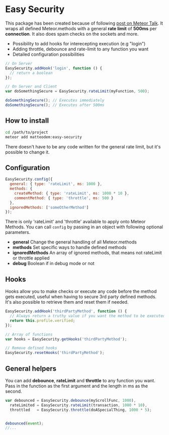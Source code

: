 Easy Security
====================

This package has been created because of following [post on Meteor Talk](https://groups.google.com/forum/#!topic/meteor-talk/XyYhi8ZMgd8).
It wraps all defined Meteor.methods with a general __rate limit__ of __500ms__ per __connection__. It also does spam checks on the sockets and more. 

* Possibility to add hooks for interecepting execution (e.g "login")
* Adding throttle, debounce and rate-limit to any function you want
* Detailed configuration possibilities

```javascript
// On Server
EasySecurity.addHook('login', function () {
  // return a boolean
});
```

```javascript
// On Server and Client
var doSomethingSecure = EasySecurity.rateLimit(myFunction, 500);

doSomethingSecure(); // Executes immediately
doSomethingSecure(); // Executes after 500ms
```

## How to install

```sh
cd /path/to/project
meteor add matteodem:easy-security
```

There doesn't have to be any code written for the general rate limit, but it's possible to change it.

## Configuration

```javascript
EasySecurity.config({
  general: { type: 'rateLimit', ms: 1000 },
  methods: {
    createMethod: { type: 'rateLimit', ms: 1000 * 10 },
    commentMethod: { type: 'throttle', ms: 500 }
  },
  ignoredMethods: ['someOtherMethod']
});
```

There is only 'rateLimit' and 'throttle' available to apply onto Meteor Methods. You can call ```config``` by passing in an object with following optional parameters.

* __general__ Change the general handling of all Meteor.methods
* __methods__ Set specific ways to handle defined methods
* __ignoredMethods__ An array of ignored methods, that means not rateLimit or throttle applied
* __debug__ Boolean if in debug mode or not

## Hooks

Hooks allow you to make checks or execute any code before the method gets executed, useful when having to secure 3rd party defined methods. It's also possible to retrieve them and reset them if needed.

```javascript
EasySecurity.addHook('thirdPartyMethod', function () {
  // Always return a truthy value if you want the method to be executed
  return this.profile.verified;
});

// Array of functions
var hooks = EasySecurity.getHooks('thirdPartyMethod');

// Remove defined hooks
EasySecurity.resetHooks('thirdPartyMethod');
```

## General helpers

You can add __debounce__, __rateLimit__ and __throttle__ to any function you want. Pass in the function as the first argument and the length in ms as the second.

```javascript
var debounced = EasySecurity.debounce(myScrollFunc, 1000),
  rateLimited = EasySecurity.rateLimit(transaction, 1000 * 10),
  throttled   = EasySecurity.throttle(doASpecialThing, 1000 * 5);


debounced(event);
//...
```
